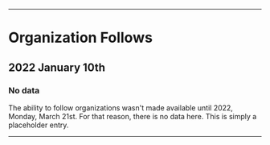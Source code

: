 
***

# Organization Follows

## 2022 January 10th

### No data

The ability to follow organizations wasn't made available until 2022, Monday, March 21st. For that reason, there is no data here. This is simply a placeholder entry.

***
